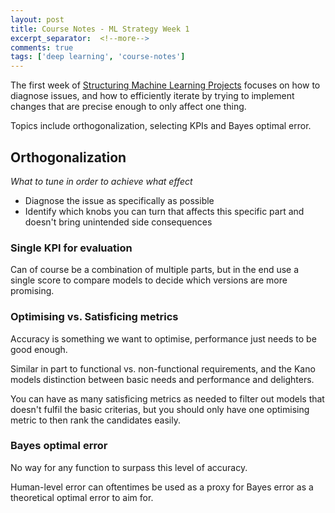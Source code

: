 ```yaml
---
layout: post
title: Course Notes - ML Strategy Week 1
excerpt_separator:  <!--more-->
comments: true
tags: ['deep learning', 'course-notes']
---
```


The first week of [Structuring Machine Learning Projects](https://www.coursera.org/learn/machine-learning-projects/home/welcome) focuses on how to diagnose issues, and how to efficiently iterate by trying to implement changes that are precise enough to only affect one thing.

Topics include orthogonalization, selecting KPIs and Bayes optimal error.

<!--more-->

## Orthogonalization
_What to tune in order to achieve what effect_
- Diagnose the issue as specifically as possible
- Identify which knobs you can turn that affects this specific part and doesn't bring unintended side consequences

### Single KPI for evaluation
Can of course be a combination of multiple parts, but in the end use a single score to compare models to decide which versions are more promising.

### Optimising vs. Satisficing metrics
Accuracy is something we want to optimise, performance just needs to be good enough.

Similar in part to functional vs. non-functional requirements, and the Kano models distinction between basic needs and performance and delighters.

You can have as many satisficing metrics as needed to filter out models that doesn't fulfil the basic criterias, but you should only have one optimising metric to then rank the candidates easily.

### Bayes optimal error
No way for any function to surpass this level of accuracy.

Human-level error can oftentimes be used as a proxy for Bayes error as a theoretical optimal error to aim for.

